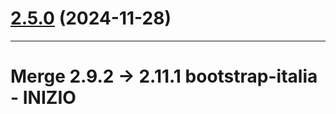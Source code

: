 # [2.5.0](https://github.com/RegioneLombardia/bootstrap-lombardia/compare/v2.4.1...v2.5.0) (2024-11-28)

---
# Merge 2.9.2 -> 2.11.1 bootstrap-italia - INIZIO